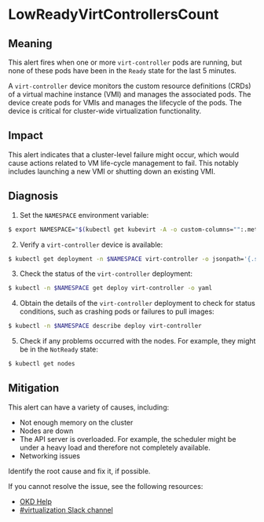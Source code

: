 <!-- Edited by Jiří Herrmann, 1% Nov 2022 -->

# LowReadyVirtControllersCount

## Meaning

This alert fires when one or more `virt-controller` pods are running, but none of these pods have been in the `Ready` state for the last 5 minutes. 

A `virt-controller` device monitors the custom resource definitions (CRDs) of a virtual machine instance (VMI) and manages the associated pods. The device create pods for VMIs and manages the lifecycle of the pods. The device is critical for cluster-wide virtualization functionality.

## Impact

This alert indicates that a cluster-level failure might occur, which would cause actions related to VM life-cycle management to fail. This notably includes launching a new VMI or shutting down an existing VMI.

## Diagnosis

1. Set the `NAMESPACE` environment variable:
```bash
$ export NAMESPACE="$(kubectl get kubevirt -A -o custom-columns="":.metadata.namespace)"
```

2. Verify a `virt-controller` device is available:
```bash
$ kubectl get deployment -n $NAMESPACE virt-controller -o jsonpath='{.status.readyReplicas}'
```
3. Check the status of the `virt-controller` deployment:
```bash
$ kubectl -n $NAMESPACE get deploy virt-controller -o yaml
```

4. Obtain the details of the `virt-controller` deployment to check for status conditions, such as crashing pods or failures to pull images:
```bash
$ kubectl -n $NAMESPACE describe deploy virt-controller
```

5. Check if any problems occurred with the nodes. For example, they might be in the `NotReady` state:
```bash
$ kubectl get nodes
```

## Mitigation

This alert can have a variety of causes, including:

- Not enough memory on the cluster
- Nodes are down
- The API server is overloaded. For example, the scheduler might be under a heavy load and therefore not completely available.
- Networking issues

Identify the root cause and fix it, if possible.

<!--DS: If you cannot resolve the issue, log in to the link:https://access.redhat.com[Customer Portal] and open a support case, attaching the artifacts gathered during the Diagnosis procedure.-->
<!--USstart-->
If you cannot resolve the issue, see the following resources:

- [OKD Help](https://www.okd.io/help/)
- [#virtualization Slack channel](https://kubernetes.slack.com/channels/virtualization)
<!--USend-->
